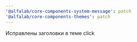 ```yaml
---
'@alfalab/core-components-system-message': patch
'@alfalab/core-components-themes': patch
---
```


Исправлены заголовки в теме click
